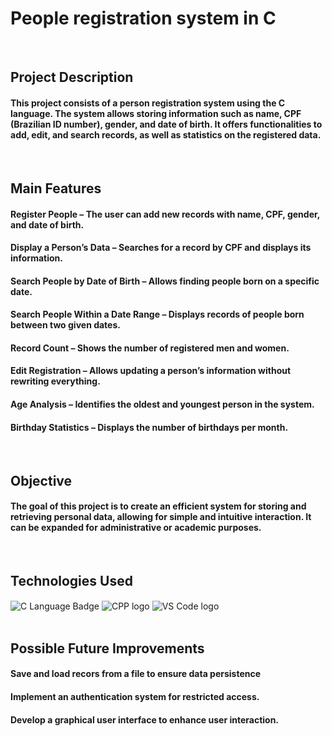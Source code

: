 # People registration system in C
<br/> 

## Project Description

#### This project consists of a person registration system using the C language. The system allows storing information such as name, CPF (Brazilian ID number), gender, and date of birth. It offers functionalities to add, edit, and search records, as well as statistics on the registered data.
<br/> 

## Main Features

#### Register People – The user can add new records with name, CPF, gender, and date of birth.

#### Display a Person’s Data – Searches for a record by CPF and displays its information.

#### Search People by Date of Birth – Allows finding people born on a specific date.

#### Search People Within a Date Range – Displays records of people born between two given dates.

#### Record Count – Shows the number of registered men and women.

#### Edit Registration – Allows updating a person’s information without rewriting everything.

#### Age Analysis – Identifies the oldest and youngest person in the system.

#### Birthday Statistics – Displays the number of birthdays per month.
<br/> 

## Objective

#### The goal of this project is to create an efficient system for storing and retrieving personal data, allowing for simple and intuitive interaction. It can be expanded for administrative or academic purposes.
<br/> 

## Technologies Used
<img align="center" src="https://img.shields.io/badge/C-00599C?style=for-the-badge&logo=c&logoColor=white" alt="C Language Badge"/>  <img align="center" src="https://img.shields.io/badge/C%2B%2B-00599C?style=for-the-badge&logo=c%2B%2B&logoColor=white" alt="CPP logo"/>   <img align="center" src="https://img.shields.io/badge/Visual_Studio_Code-0078D4?style=for-the-badge&logo=visual%20studio%20code&logoColor=white" alt="VS Code logo"/>
<br/> 
<br/>

## Possible Future Improvements
#### Save and load recors from a file to ensure data persistence
#### Implement an authentication system for restricted access.
#### Develop a graphical user interface to enhance user interaction.
